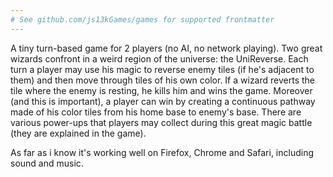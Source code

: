 ```yaml
---
# See github.com/js13kGames/games for supported frontmatter
---
```

A tiny turn-based game for 2 players (no AI, no network playing).
Two great wizards confront in a weird region of the universe: the UniReverse.
Each turn a player may use his magic to reverse enemy tiles (if he's adjacent to them) and then move through tiles of his own color. 
If a wizard reverts the tile where the enemy is resting, he kills him and wins the game.
Moreover (and this is important), a player can win by creating a continuous pathway made of his color tiles from his home base to enemy's base.
There are various power-ups that players may collect during this great magic battle (they are explained in the game).

As far as i know it's working well on Firefox, Chrome and Safari, including sound and music.